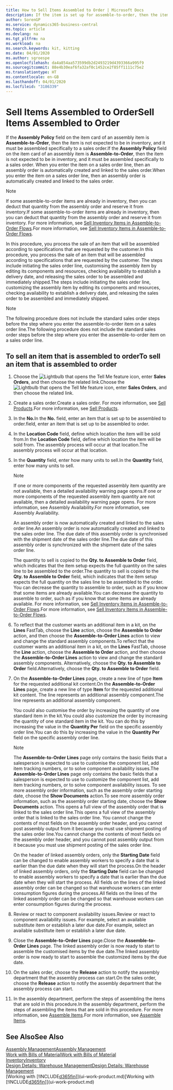 ```yaml
---
title: How to Sell Items Assembled to Order | Microsoft Docs
description: If the item is set up for assemble-to-order, then the item is not expected to be in inventory, and it must be assembled specifically to a sales order. When you enter the item on a sales order line, then an assembly order is automatically created and linked to the sales order.
author: SorenGP
ms.service: dynamics365-business-central
ms.topic: article
ms.devlang: na
ms.tgt_pltfrm: na
ms.workload: na
ms.search.keywords: kit, kitting
ms.date: 04/01/2020
ms.author: sgroespe
ms.openlocfilehash: da4a854aa573599db2d2493219d4393366a995f9
ms.sourcegitcommit: 88e4b30eaf6fa32af0c1452ce2f85ff1111c75e2
ms.translationtype: HT
ms.contentlocale: en-GB
ms.lasthandoff: 04/01/2020
ms.locfileid: "3186339"
---
```

# <a name="sell-items-assembled-to-order"></a><span data-ttu-id="9c0a1-104">Sell Items Assembled to Order</span><span class="sxs-lookup"><span data-stu-id="9c0a1-104">Sell Items Assembled to Order</span></span>
<span data-ttu-id="9c0a1-105">If the **Assembly Policy** field on the item card of an assembly item is **Assemble-to-Order**, then the item is not expected to be in inventory, and it must be assembled specifically to a sales order.</span><span class="sxs-lookup"><span data-stu-id="9c0a1-105">If the **Assembly Policy** field on the item card of an assembly item is **Assemble-to-Order**, then the item is not expected to be in inventory, and it must be assembled specifically to a sales order.</span></span> <span data-ttu-id="9c0a1-106">When you enter the item on a sales order line, then an assembly order is automatically created and linked to the sales order.</span><span class="sxs-lookup"><span data-stu-id="9c0a1-106">When you enter the item on a sales order line, then an assembly order is automatically created and linked to the sales order.</span></span>  

> [!NOTE]  
>  <span data-ttu-id="9c0a1-107">If some assemble-to-order items are already in inventory, then you can deduct that quantity from the assembly order and reserve it from inventory.</span><span class="sxs-lookup"><span data-stu-id="9c0a1-107">If some assemble-to-order items are already in inventory, then you can deduct that quantity from the assembly order and reserve it from inventory.</span></span> <span data-ttu-id="9c0a1-108">For more information, see [Sell Inventory Items in Assemble-to-Order Flows](assembly-how-to-sell-assemble-to-order-items-and-inventory-items-together.md).</span><span class="sxs-lookup"><span data-stu-id="9c0a1-108">For more information, see [Sell Inventory Items in Assemble-to-Order Flows](assembly-how-to-sell-assemble-to-order-items-and-inventory-items-together.md).</span></span>  

<span data-ttu-id="9c0a1-109">In this procedure, you process the sale of an item that will be assembled according to specifications that are requested by the customer.</span><span class="sxs-lookup"><span data-stu-id="9c0a1-109">In this procedure, you process the sale of an item that will be assembled according to specifications that are requested by the customer.</span></span> <span data-ttu-id="9c0a1-110">The steps include initiating the sales order line, customising the assembly item by editing its components and resources, checking availability to establish a delivery date, and releasing the sales order to be assembled and immediately shipped.</span><span class="sxs-lookup"><span data-stu-id="9c0a1-110">The steps include initiating the sales order line, customizing the assembly item by editing its components and resources, checking availability to establish a delivery date, and releasing the sales order to be assembled and immediately shipped.</span></span>  

> [!NOTE]  
>  <span data-ttu-id="9c0a1-111">The following procedure does not include the standard sales order steps before the step where you enter the assemble-to-order item on a sales order line.</span><span class="sxs-lookup"><span data-stu-id="9c0a1-111">The following procedure does not include the standard sales order steps before the step where you enter the assemble-to-order item on a sales order line.</span></span>  

## <a name="to-sell-an-item-that-is-assembled-to-order"></a><span data-ttu-id="9c0a1-112">To sell an item that is assembled to order</span><span class="sxs-lookup"><span data-stu-id="9c0a1-112">To sell an item that is assembled to order</span></span>  
1.  <span data-ttu-id="9c0a1-113">Choose the ![Lightbulb that opens the Tell Me feature](media/ui-search/search_small.png "Tell me what you want to do") icon, enter **Sales Orders**, and then choose the related link.</span><span class="sxs-lookup"><span data-stu-id="9c0a1-113">Choose the ![Lightbulb that opens the Tell Me feature](media/ui-search/search_small.png "Tell me what you want to do") icon, enter **Sales Orders**, and then choose the related link.</span></span>  
2.  <span data-ttu-id="9c0a1-114">Create a sales order.</span><span class="sxs-lookup"><span data-stu-id="9c0a1-114">Create a sales order.</span></span> <span data-ttu-id="9c0a1-115">For more information, see [Sell Products](sales-how-sell-products.md).</span><span class="sxs-lookup"><span data-stu-id="9c0a1-115">For more information, see [Sell Products](sales-how-sell-products.md).</span></span>  
3.  <span data-ttu-id="9c0a1-116">In the **No.**</span><span class="sxs-lookup"><span data-stu-id="9c0a1-116">In the **No.**</span></span> <span data-ttu-id="9c0a1-117">field, enter an item that is set up to be assembled to order.</span><span class="sxs-lookup"><span data-stu-id="9c0a1-117">field, enter an item that is set up to be assembled to order.</span></span>  
4.  <span data-ttu-id="9c0a1-118">In the **Location Code** field, define which location the item will be sold from.</span><span class="sxs-lookup"><span data-stu-id="9c0a1-118">In the **Location Code** field, define which location the item will be sold from.</span></span> <span data-ttu-id="9c0a1-119">The assembly process will occur at that location.</span><span class="sxs-lookup"><span data-stu-id="9c0a1-119">The assembly process will occur at that location.</span></span>  
5.  <span data-ttu-id="9c0a1-120">In the **Quantity** field, enter how many units to sell.</span><span class="sxs-lookup"><span data-stu-id="9c0a1-120">In the **Quantity** field, enter how many units to sell.</span></span>  

    > [!NOTE]  
    >  <span data-ttu-id="9c0a1-121">If one or more components of the requested assembly item quantity are not available, then a detailed availability warning page opens.</span><span class="sxs-lookup"><span data-stu-id="9c0a1-121">If one or more components of the requested assembly item quantity are not available, then a detailed availability warning page opens.</span></span> <span data-ttu-id="9c0a1-122">For more information, see Assembly Availability.</span><span class="sxs-lookup"><span data-stu-id="9c0a1-122">For more information, see Assembly Availability.</span></span>  

    <span data-ttu-id="9c0a1-123">An assembly order is now automatically created and linked to the sales order line.</span><span class="sxs-lookup"><span data-stu-id="9c0a1-123">An assembly order is now automatically created and linked to the sales order line.</span></span> <span data-ttu-id="9c0a1-124">The due date of this assembly order is synchronised with the shipment date of the sales order line.</span><span class="sxs-lookup"><span data-stu-id="9c0a1-124">The due date of this assembly order is synchronized with the shipment date of the sales order line.</span></span>  

    <span data-ttu-id="9c0a1-125">The quantity to sell is copied to the **Qty. to Assemble to Order** field, which indicates that the item setup expects the full quantity on the sales line to be assembled to the order.</span><span class="sxs-lookup"><span data-stu-id="9c0a1-125">The quantity to sell is copied to the **Qty. to Assemble to Order** field, which indicates that the item setup expects the full quantity on the sales line to be assembled to the order.</span></span> <span data-ttu-id="9c0a1-126">You can decrease the quantity to assemble to order, such as if you know that some items are already available.</span><span class="sxs-lookup"><span data-stu-id="9c0a1-126">You can decrease the quantity to assemble to order, such as if you know that some items are already available.</span></span> <span data-ttu-id="9c0a1-127">For more information, see [Sell Inventory Items in Assemble-to-Order Flows](assembly-how-to-sell-inventory-items-in-assemble-to-order-flows.md).</span><span class="sxs-lookup"><span data-stu-id="9c0a1-127">For more information, see [Sell Inventory Items in Assemble-to-Order Flows](assembly-how-to-sell-inventory-items-in-assemble-to-order-flows.md).</span></span>  

6.  <span data-ttu-id="9c0a1-128">To reflect that the customer wants an additional item in a kit, on the **Lines** FastTab, choose the **Line** action, choose the **Assemble to Order** action, and then choose the **Assemble-to-Order Lines** action to view and change the standard assembly components.</span><span class="sxs-lookup"><span data-stu-id="9c0a1-128">To reflect that the customer wants an additional item in a kit, on the **Lines** FastTab, choose the **Line** action, choose the **Assemble to Order** action, and then choose the **Assemble-to-Order Lines** action to view and change the standard assembly components.</span></span> <span data-ttu-id="9c0a1-129">Alternatively, choose the **Qty. to Assemble to Order** field.</span><span class="sxs-lookup"><span data-stu-id="9c0a1-129">Alternatively, choose the **Qty. to Assemble to Order** field.</span></span>  
7.  <span data-ttu-id="9c0a1-130">On the **Assemble-to-Order Lines** page, create a new line of type **Item** for the requested additional kit content.</span><span class="sxs-lookup"><span data-stu-id="9c0a1-130">On the **Assemble-to-Order Lines** page, create a new line of type **Item** for the requested additional kit content.</span></span> <span data-ttu-id="9c0a1-131">The line represents an additional assembly component.</span><span class="sxs-lookup"><span data-stu-id="9c0a1-131">The line represents an additional assembly component.</span></span>  

    <span data-ttu-id="9c0a1-132">You could also customise the order by increasing the quantity of one standard item in the kit.</span><span class="sxs-lookup"><span data-stu-id="9c0a1-132">You could also customize the order by increasing the quantity of one standard item in the kit.</span></span> <span data-ttu-id="9c0a1-133">You can do this by increasing the value in the **Quantity Per** field on the specific assembly order line.</span><span class="sxs-lookup"><span data-stu-id="9c0a1-133">You can do this by increasing the value in the **Quantity Per** field on the specific assembly order line.</span></span>  

    > [!NOTE]  
    >  <span data-ttu-id="9c0a1-134">The **Assemble-to-Order Lines** page only contains the basic fields that a salesperson is expected to use to customise the component list, add item tracking numbers, or to solve component availability issues.</span><span class="sxs-lookup"><span data-stu-id="9c0a1-134">The **Assemble-to-Order Lines** page only contains the basic fields that a salesperson is expected to use to customize the component list, add item tracking numbers, or to solve component availability issues.</span></span> <span data-ttu-id="9c0a1-135">To see more assembly order information, such as the assembly order starting date, choose the **Show Documents** action.</span><span class="sxs-lookup"><span data-stu-id="9c0a1-135">To see more assembly order information, such as the assembly order starting date, choose the **Show Documents** action.</span></span> <span data-ttu-id="9c0a1-136">This opens a full view of the assembly order that is linked to the sales order line.</span><span class="sxs-lookup"><span data-stu-id="9c0a1-136">This opens a full view of the assembly order that is linked to the sales order line.</span></span> <span data-ttu-id="9c0a1-137">You cannot change the contents of most fields on the assembly order header, and you cannot post assembly output from it because you must use shipment posting of the sales order line.</span><span class="sxs-lookup"><span data-stu-id="9c0a1-137">You cannot change the contents of most fields on the assembly order header, and you cannot post assembly output from it because you must use shipment posting of the sales order line.</span></span>  
    >   
    >  <span data-ttu-id="9c0a1-138">On the header of linked assembly orders, only the **Starting Date** field can be changed to enable assembly workers to specify a date that is earlier than the due date when they will start the process.</span><span class="sxs-lookup"><span data-stu-id="9c0a1-138">On the header of linked assembly orders, only the **Starting Date** field can be changed to enable assembly workers to specify a date that is earlier than the due date when they will start the process.</span></span> <span data-ttu-id="9c0a1-139">All fields on the lines of the linked assembly order can be changed so that warehouse workers can enter consumption figures during the process.</span><span class="sxs-lookup"><span data-stu-id="9c0a1-139">All fields on the lines of the linked assembly order can be changed so that warehouse workers can enter consumption figures during the process.</span></span>  

8.  <span data-ttu-id="9c0a1-140">Review or react to component availability issues.</span><span class="sxs-lookup"><span data-stu-id="9c0a1-140">Review or react to component availability issues.</span></span> <span data-ttu-id="9c0a1-141">For example, select an available substitute item or establish a later due date.</span><span class="sxs-lookup"><span data-stu-id="9c0a1-141">For example, select an available substitute item or establish a later due date.</span></span>  
9. <span data-ttu-id="9c0a1-142">Close the **Assemble-to-Order Lines** page.</span><span class="sxs-lookup"><span data-stu-id="9c0a1-142">Close the **Assemble-to-Order Lines** page.</span></span> <span data-ttu-id="9c0a1-143">The linked assembly order is now ready to start to assemble the customised items by the due date.</span><span class="sxs-lookup"><span data-stu-id="9c0a1-143">The linked assembly order is now ready to start to assemble the customized items by the due date.</span></span>  
10. <span data-ttu-id="9c0a1-144">On the sales order, choose the **Release** action to notify the assembly department that the assembly process can start.</span><span class="sxs-lookup"><span data-stu-id="9c0a1-144">On the sales order, choose the **Release** action to notify the assembly department that the assembly process can start.</span></span>  
11. <span data-ttu-id="9c0a1-145">In the assembly department, perform the steps of assembling the items that are sold in this procedure.</span><span class="sxs-lookup"><span data-stu-id="9c0a1-145">In the assembly department, perform the steps of assembling the items that are sold in this procedure.</span></span> <span data-ttu-id="9c0a1-146">For more information, see [Assemble Items](assembly-how-to-assemble-items.md).</span><span class="sxs-lookup"><span data-stu-id="9c0a1-146">For more information, see [Assemble Items](assembly-how-to-assemble-items.md).</span></span>  

## <a name="see-also"></a><span data-ttu-id="9c0a1-147">See Also</span><span class="sxs-lookup"><span data-stu-id="9c0a1-147">See Also</span></span>  
[<span data-ttu-id="9c0a1-148">Assembly Management</span><span class="sxs-lookup"><span data-stu-id="9c0a1-148">Assembly Management</span></span>](assembly-assemble-items.md)  
[<span data-ttu-id="9c0a1-149">Work with Bills of Material</span><span class="sxs-lookup"><span data-stu-id="9c0a1-149">Work with Bills of Material</span></span>](inventory-how-work-BOMs.md)  
[<span data-ttu-id="9c0a1-150">Inventory</span><span class="sxs-lookup"><span data-stu-id="9c0a1-150">Inventory</span></span>](inventory-manage-inventory.md)  
[<span data-ttu-id="9c0a1-151">Design Details: Warehouse Management</span><span class="sxs-lookup"><span data-stu-id="9c0a1-151">Design Details: Warehouse Management</span></span>](design-details-warehouse-management.md)  
<span data-ttu-id="9c0a1-152">[Working with [!INCLUDE[d365fin](includes/d365fin_md.md)]](ui-work-product.md)</span><span class="sxs-lookup"><span data-stu-id="9c0a1-152">[Working with [!INCLUDE[d365fin](includes/d365fin_md.md)]](ui-work-product.md)</span></span>
